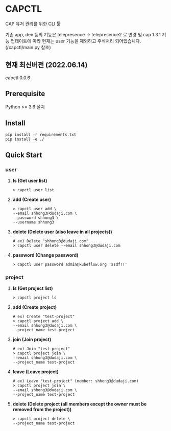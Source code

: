 # CAPCTL

CAP 유저 관리를 위한 CLI 툴

기존 app, dev 등의 기능은 telepresence -> telepresence2 로 변경 및 cap 1.3.1 기능 업데이트에 따라
현재는 user 기능을 제외하고 주석처리 되어있습니다.
(/capctl/main.py 참조)

## 현재 최신버전 (2022.06.14)
capctl 0.0.6

## Prerequisite
Python >= 3.6 설치   
## Install
```
pip install -r requirements.txt
pip install -e ./
```

## Quick Start 
### **user**  
1. **ls (Get user list)**
    ```
    > capctl user list
    ```

1. **add (Create user)**
    ```
    > capctl user add \
    --email shhong3@dudaji.com \
    --password shhong3 \
    --username shhong3
    ```
1. **delete (Delete user (also leave in all projects))**
    ```
    # ex) Delete "shhong3@dudaji.com"
    > capctl user delete --email shhong3@dudaji.com
    ```
1. **password (Change password)**
    ```
    > capctl user password admin@kubeflow.org 'asdf!!'
    ```
### **project**  
1. **ls (Get project list)**
    ```
    > capctl project ls
    ```

1. **add (Create project)**
    ```
    # ex) Create "test-project"
    > capctl project add \
    --email shhong3@dudaji.com \
    --project_name test-project 
    ```

1. **join (Join project)**
    ```
    # ex) Join "test-project"
    > capctl project join \
    --email shhong3@dudaji.com \
    --project_name test-project
    ```

1. **leave (Leave project)**
    ```
    # ex) Leave "test-project" (member: shhong3@dudaji.com)
    > capctl project join \
    --email shhong3@dudaji.com \
    --project_name test-project
    ```

1. **delete (Delete project (all members except the owner must be removed from the project))**
    ```
    > capctl project delete \
    --project_name test-project
    ```
